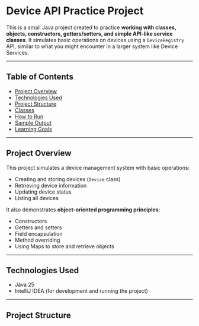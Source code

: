 # Device API Practice Project

This is a small Java project created to practice **working with classes, objects, constructors, getters/setters, and simple API-like service classes**. It simulates basic operations on devices using a `DeviceRegistry` API, similar to what you might encounter in a larger system like Device Services.

---

## Table of Contents

- [Project Overview](#project-overview)  
- [Technologies Used](#technologies-used)  
- [Project Structure](#project-structure)  
- [Classes](#classes)  
- [How to Run](#how-to-run)  
- [Sample Output](#sample-output)  
- [Learning Goals](#learning-goals)  

---

## Project Overview

This project simulates a device management system with basic operations:

- Creating and storing devices (`Device` class)  
- Retrieving device information  
- Updating device status  
- Listing all devices  

It also demonstrates **object-oriented programming principles**:

- Constructors  
- Getters and setters  
- Field encapsulation  
- Method overriding  
- Using Maps to store and retrieve objects  

---

## Technologies Used

- Java 25  
- IntelliJ IDEA (for development and running the project)  

---

## Project Structure

